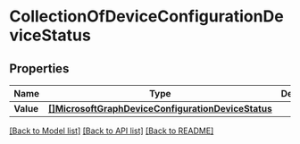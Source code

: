 # CollectionOfDeviceConfigurationDeviceStatus

## Properties

Name | Type | Description | Notes
------------ | ------------- | ------------- | -------------
**Value** | [**[]MicrosoftGraphDeviceConfigurationDeviceStatus**](microsoft.graph.deviceConfigurationDeviceStatus.md) |  | [optional] 

[[Back to Model list]](../README.md#documentation-for-models) [[Back to API list]](../README.md#documentation-for-api-endpoints) [[Back to README]](../README.md)


